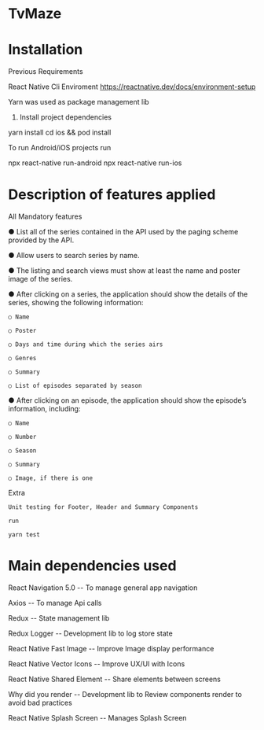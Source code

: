# TvMaze

# Installation

Previous Requirements
 
React Native Cli Enviroment
https://reactnative.dev/docs/environment-setup 

Yarn was used as package management lib

1. Install project dependencies

yarn install
cd ios && pod install

To run Android/iOS projects run

npx react-native run-android 
npx react-native run-ios


# Description of features applied 

All Mandatory features

● List all of the series contained in the API used by the paging scheme provided by the API.

● Allow users to search series by name. 

● The listing and search views must show at least the name and poster image of the series.

● After clicking on a series, the application should show the details of the series, showing the following information: 

    ○ Name 

    ○ Poster 

    ○ Days and time during which the series airs 

    ○ Genres 

    ○ Summary 

    ○ List of episodes separated by season 

    
● After clicking on an episode, the application should show the episode’s information, including: 

    ○ Name 

    ○ Number 

    ○ Season 

    ○ Summary 

    ○ Image, if there is one 
    

Extra 

    Unit testing for Footer, Header and Summary Components

    run

    yarn test

# Main dependencies used

React Navigation 5.0 -- To manage general app navigation

Axios -- To manage Api calls

Redux -- State management lib

Redux Logger -- Development lib to log store state

React Native Fast Image -- Improve Image display performance

React Native Vector Icons -- Improve UX/UI with Icons

React Native Shared Element -- Share elements between screens

Why did you render -- Development lib to Review components render to avoid bad practices

React Native Splash Screen -- Manages Splash Screen